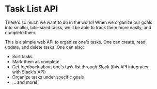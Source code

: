 # Task List API

There's so much we want to do in the world! When we organize our goals into smaller, bite-sized tasks, we'll be able to track them more easily, and complete them. 

This is a simple web API to organize one's tasks. One can create, read, update, and delete tasks. One can also:
- Sort tasks
- Mark them as complete
- Get feedback about one's task list through Slack (this API integrates with Slack's API)
- Organize tasks under specific goals
- ... and more!
